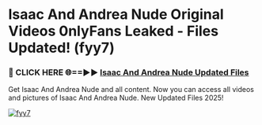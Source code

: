 # Isaac And Andrea Nude Original Videos 0nlyFans Leaked - Files Updated! (fyy7)

<h3>🔴 CLICK HERE 🌐==►► <a href="https://tinyurl.com/4mcuefdz" rel="nofollow">Isaac And Andrea Nude Updated Files</a></h3>

Get Isaac And Andrea Nude and all content. Now you can access all videos and pictures of Isaac And Andrea Nude. New Updated Files 2025!

[![fyy7](https://i.imgur.com/StAQSOY.gif)](https://tinyurl.com/4mcuefdz)
